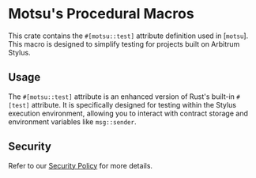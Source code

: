 # Motsu's Procedural Macros

This crate contains the `#[motsu::test]` attribute definition used in [`motsu`]. This macro is designed to simplify testing for projects built on Arbitrum Stylus.

[motsu]: ../motsu/README.md

## Usage

The `#[motsu::test]` attribute is an enhanced version of Rust's built-in `#[test]` attribute. It is specifically designed for testing within the Stylus execution environment, allowing you to interact with contract storage and environment variables like `msg::sender`.

## Security 

Refer to our [Security Policy](../../SECURITY.md) for more details.